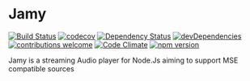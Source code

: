 # Jamy
[![Build Status](https://travis-ci.org/TinyMan/node-jamy.svg?branch=master)](https://travis-ci.org/TinyMan/node-jamy)
[![codecov](https://codecov.io/gh/TinyMan/node-jamy/branch/master/graph/badge.svg)](https://codecov.io/gh/TinyMan/node-jamy)
[![Dependency Status](https://david-dm.org/TinyMan/node-jamy.svg)](https://david-dm.org/TinyMan/node-jamy)
[![devDependencies](https://david-dm.org/TinyMan/node-jamy/dev-status.svg)](https://david-dm.org/TinyMan/node-jamy?type=dev)
[![contributions welcome](https://img.shields.io/badge/contributions-welcome-brightgreen.svg?style=flat)](https://github.com/TinyMan/node-jamy/issues)
[![Code Climate](https://codeclimate.com/github/TinyMan/node-jamy/badges/gpa.svg)](https://codeclimate.com/github/TinyMan/node-jamy)
[![npm version](https://badge.fury.io/js/jamy.svg)](https://badge.fury.io/js/jamy)

Jamy is a streaming Audio player for Node.Js aiming to support MSE compatible sources
